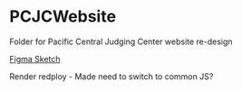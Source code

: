 # PCJCWebsite
Folder for  Pacific Central Judging Center website re-design

[Figma Sketch](https://www.figma.com/board/7qPnZAc20kskGA9P4tupQ5/Pacific-Central-Judging-Center?node-id=1-4151)

Render redploy - Made need to switch to common JS?

